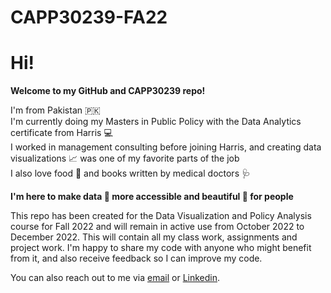 # CAPP30239-FA22

# Hi! 

**Welcome to my GitHub and CAPP30239 repo!**  

I'm from Pakistan :pakistan:  
I'm currently doing my Masters in Public Policy with the Data Analytics certificate from Harris :computer:  
I worked in management consulting before joining Harris, and creating data visualizations :chart_with_upwards_trend:  was one of my favorite parts of the job  
I also love food :stew: and books written by medical doctors :stethoscope:   
 
**I'm here to make data :1234: more accessible and beautiful :bouquet: for people**   

This repo has been created for the Data Visualization and Policy Analysis course for Fall 2022 and will remain in active use from October 2022 to December 2022. This will contain all my class work, assignments and project work. I'm happy to share my code with anyone who might benefit from it, and also receive feedback so I can improve my code. 

You can also reach out to me via [email](mailto:salmaz@uchicago.edu) or [Linkedin](https://www.linkedin.com/in/salma-zahra-05285112b/).
  


